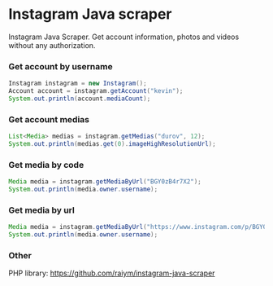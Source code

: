 Instagram Java scraper
======================

Instagram Java Scraper. Get account information, photos and videos without any authorization.

 
### Get account by username
```java
Instagram instagram = new Instagram();
Account account = instagram.getAccount("kevin");
System.out.println(account.mediaCount);
```

### Get account medias
```java
List<Media> medias = instagram.getMedias("durov", 12);
System.out.println(medias.get(0).imageHighResolutionUrl);
```

### Get media by code
```java
Media media = instagram.getMediaByUrl("BGY0zB4r7X2");
System.out.println(media.owner.username);
```

### Get media by url
```java
Media media = instagram.getMediaByUrl("https://www.instagram.com/p/BGY0zB4r7X2/");
System.out.println(media.owner.username);
```

### Other
PHP library: https://github.com/raiym/instagram-java-scraper